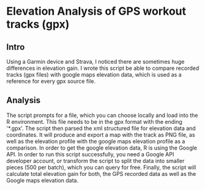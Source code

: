 # Elevation Analysis of GPS workout tracks (gpx)
## Intro
Using a Garmin device and Strava, I noticed there are sometimes huge differences in elevation gain. I wrote this script be able to compare recorded tracks (gpx files) with google maps elevation data, which is used as a reference for every gpx source file. 

## Analysis
The script prompts for a file, which you can choose locally and load into the R environment. This file needs to be in the gpx format with the ending '*.gpx'. 
The script then parsed the xml structured file for elevation data and coordinates. It will produce and export a map with the track as PNG file, as well as the elevation profile with the google maps elevation profile as a comparison.
In order to get the google elevation data, R is using the Google API. In order to run this script successfully, you need a Google API developer account, or transform the script to split the data into smaller pieces (500 per batch), which you can query for free.
Finally, the script will calculate total elevation gain for both, the GPS recorded data as well as the Google maps elevation data. 